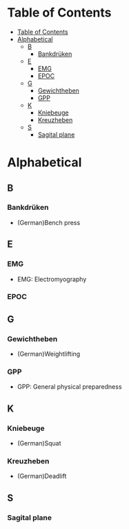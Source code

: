 # Table of Contents
- [Table of Contents](#table-of-contents)
- [Alphabetical](#alphabetical)
  - [B](#b)
    - [Bankdrüken](#bankdrüken)
  - [E](#e)
    - [EMG](#emg)
    - [EPOC](#epoc)
  - [G](#g)
    - [Gewichtheben](#gewichtheben)
    - [GPP](#gpp)
  - [K](#k)
    - [Kniebeuge](#kniebeuge)
    - [Kreuzheben](#kreuzheben)
  - [S](#s)
    - [Sagital plane](#sagital-plane)
# Alphabetical
## B
### Bankdrüken
- (German)Bench press
## E
### EMG
- EMG: Electromyography




### EPOC


## G
### Gewichtheben
- (German)Weightlifting
### GPP
- GPP: General physical preparedness
## K
### Kniebeuge
- (German)Squat
### Kreuzheben
- (German)Deadlift

## S
### Sagital plane